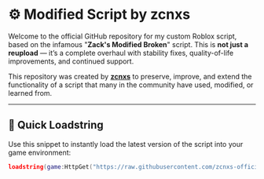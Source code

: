 # ⚙️ Modified Script by zcnxs

Welcome to the official GitHub repository for my custom Roblox script, based on the infamous "**Zack's Modified Broken**" script. This is **not just a reupload** — it’s a complete overhaul with stability fixes, quality-of-life improvements, and continued support.

This repository was created by **[zcnxs](https://github.com/zcnxs-official)** to preserve, improve, and extend the functionality of a script that many in the community have used, modified, or learned from.

---

## 🚀 Quick Loadstring

Use this snippet to instantly load the latest version of the script into your game environment:

```lua
loadstring(game:HttpGet("https://raw.githubusercontent.com/zcnxs-official/ZCNXS-s-Broken-Script/refs/heads/main/Source.lua"))()

